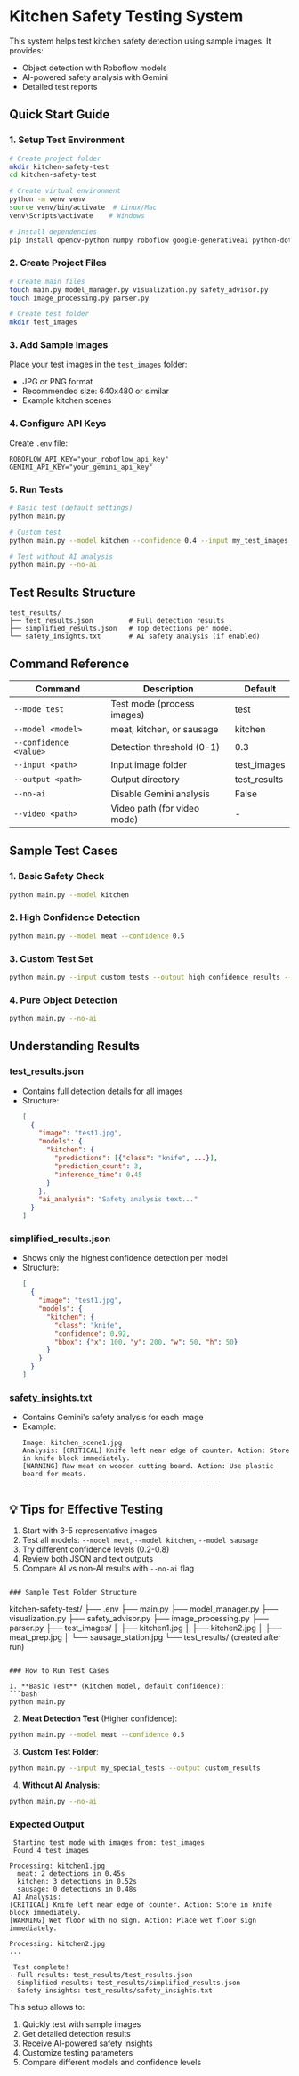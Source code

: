 #  Kitchen Safety Testing System

This system helps test kitchen safety detection using sample images. It provides:
- Object detection with Roboflow models
- AI-powered safety analysis with Gemini
- Detailed test reports

##  Quick Start Guide

### 1. Setup Test Environment
```bash
# Create project folder
mkdir kitchen-safety-test
cd kitchen-safety-test

# Create virtual environment
python -m venv venv
source venv/bin/activate  # Linux/Mac
venv\Scripts\activate    # Windows

# Install dependencies
pip install opencv-python numpy roboflow google-generativeai python-dotenv
```

### 2. Create Project Files
```bash
# Create main files
touch main.py model_manager.py visualization.py safety_advisor.py 
touch image_processing.py parser.py

# Create test folder
mkdir test_images
```

### 3. Add Sample Images
Place your test images in the `test_images` folder:
- JPG or PNG format
- Recommended size: 640x480 or similar
- Example kitchen scenes

### 4. Configure API Keys
Create `.env` file:
```env
ROBOFLOW_API_KEY="your_roboflow_api_key"
GEMINI_API_KEY="your_gemini_api_key"
```

### 5. Run Tests
```bash
# Basic test (default settings)
python main.py

# Custom test
python main.py --model kitchen --confidence 0.4 --input my_test_images --output custom_results

# Test without AI analysis
python main.py --no-ai
```

##  Test Results Structure
```
test_results/
├── test_results.json         # Full detection results
├── simplified_results.json   # Top detections per model
└── safety_insights.txt       # AI safety analysis (if enabled)
```

##  Command Reference
| Command                      | Description                          | Default          |
|------------------------------|--------------------------------------|------------------|
| `--mode test`                | Test mode (process images)           | test             |
| `--model <model>`            | meat, kitchen, or sausage            | kitchen          |
| `--confidence <value>`       | Detection threshold (0-1)            | 0.3              |
| `--input <path>`             | Input image folder                   | test_images      |
| `--output <path>`            | Output directory                     | test_results     |
| `--no-ai`                    | Disable Gemini analysis              | False            |
| `--video <path>`             | Video path (for video mode)          | -                |

##  Sample Test Cases

### 1. Basic Safety Check
```bash
python main.py --model kitchen
```

### 2. High Confidence Detection
```bash
python main.py --model meat --confidence 0.5
```

### 3. Custom Test Set
```bash
python main.py --input custom_tests --output high_confidence_results --confidence 0.6
```

### 4. Pure Object Detection
```bash
python main.py --no-ai
```

##  Understanding Results

### test_results.json
- Contains full detection details for all images
- Structure:
  ```json
  [
    {
      "image": "test1.jpg",
      "models": {
        "kitchen": {
          "predictions": [{"class": "knife", ...}],
          "prediction_count": 3,
          "inference_time": 0.45
        }
      },
      "ai_analysis": "Safety analysis text..."
    }
  ]
  ```

### simplified_results.json
- Shows only the highest confidence detection per model
- Structure:
  ```json
  [
    {
      "image": "test1.jpg",
      "models": {
        "kitchen": {
          "class": "knife",
          "confidence": 0.92,
          "bbox": {"x": 100, "y": 200, "w": 50, "h": 50}
        }
      }
    }
  ]
  ```

### safety_insights.txt
- Contains Gemini's safety analysis for each image
- Example:
  ```
  Image: kitchen_scene1.jpg
  Analysis: [CRITICAL] Knife left near edge of counter. Action: Store in knife block immediately.
  [WARNING] Raw meat on wooden cutting board. Action: Use plastic board for meats.
  --------------------------------------------------
  ```

## 💡 Tips for Effective Testing
1. Start with 3-5 representative images
2. Test all models: `--model meat`, `--model kitchen`, `--model sausage`
3. Try different confidence levels (0.2-0.8)
4. Review both JSON and text outputs
5. Compare AI vs non-AI results with `--no-ai` flag
```

### Sample Test Folder Structure
```
kitchen-safety-test/
├── .env
├── main.py
├── model_manager.py
├── visualization.py
├── safety_advisor.py
├── image_processing.py
├── parser.py
├── test_images/
│   ├── kitchen1.jpg
│   ├── kitchen2.jpg
│   ├── meat_prep.jpg
│   └── sausage_station.jpg
└── test_results/  (created after run)
```

### How to Run Test Cases

1. **Basic Test** (Kitchen model, default confidence):
```bash
python main.py
```

2. **Meat Detection Test** (Higher confidence):
```bash
python main.py --model meat --confidence 0.5
```

3. **Custom Test Folder**:
```bash
python main.py --input my_special_tests --output custom_results
```

4. **Without AI Analysis**:
```bash
python main.py --no-ai
```

### Expected Output
```
 Starting test mode with images from: test_images
 Found 4 test images

Processing: kitchen1.jpg
  meat: 2 detections in 0.45s
  kitchen: 3 detections in 0.52s
  sausage: 0 detections in 0.48s
 AI Analysis:
[CRITICAL] Knife left near edge of counter. Action: Store in knife block immediately.
[WARNING] Wet floor with no sign. Action: Place wet floor sign immediately.

Processing: kitchen2.jpg
...

 Test complete!
- Full results: test_results/test_results.json
- Simplified results: test_results/simplified_results.json
- Safety insights: test_results/safety_insights.txt
```

This setup allows  to:
1. Quickly test with sample images
2. Get detailed detection results
3. Receive AI-powered safety insights
4. Customize testing parameters
5. Compare different models and confidence levels
